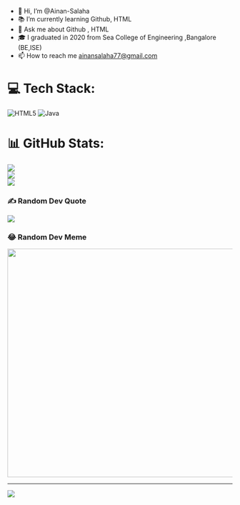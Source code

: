 - 👋 Hi, I’m @Ainan-Salaha
- 📚 I’m currently learning Github, HTML
- 👀  Ask me about Github , HTML
- 🎓 I graduated in 2020 from Sea College of Engineering ,Bangalore (BE,ISE)
- 📫 How to reach me ainansalaha77@gmail.com

# 💻 Tech Stack:
![HTML5](https://img.shields.io/badge/html5-%23E34F26.svg?style=flat&logo=html5&logoColor=white) ![Java](https://img.shields.io/badge/java-%23ED8B00.svg?style=flat&logo=java&logoColor=white)
# 📊 GitHub Stats:
![](https://github-readme-stats.vercel.app/api?username=Ainan-Salaha&theme=midnight-purple&hide_border=false&include_all_commits=true&count_private=true)<br/>
![](https://github-readme-streak-stats.herokuapp.com/?user=Ainan-Salaha&theme=midnight-purple&hide_border=false)<br/>
![](https://github-readme-stats.vercel.app/api/top-langs/?username=Ainan-Salaha&theme=midnight-purple&hide_border=false&include_all_commits=true&count_private=true&layout=compact)

### ✍️ Random Dev Quote
![](https://quotes-github-readme.vercel.app/api?type=horizontal&theme=radical)

### 😂 Random Dev Meme
<img src="https://random-memer.herokuapp.com/" width="512px"/>

---
[![](https://visitcount.itsvg.in/api?id=Ainan-Salaha&icon=5&color=5)](https://visitcount.itsvg.in)
<!---
Ainan-Salaha/Ainan-Salaha is a ✨ special ✨ repository because its `README.md` (this file) appears on your GitHub profile.
You can click the Preview link to take a look at your changes.
--->
